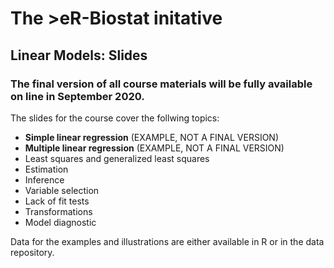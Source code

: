 # The >eR-Biostat initative
## Linear Models: Slides 
### The final version of all course materials will be fully available on line in September 2020. 

The slides for the course cover the follwing topics:

* **Simple linear regression** (EXAMPLE, NOT A FINAL VERSION)
* **Multiple linear regression** (EXAMPLE, NOT A FINAL VERSION)
* Least squares and generalized least squares
* Estimation
* Inference
* Variable selection
* Lack of fit tests
* Transformations
* Model diagnostic

Data for the examples and illustrations are either available in R or in the data repository.

